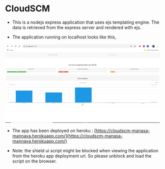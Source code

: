 # CloudSCM

* This is a nodejs express application that uses ejs templating engine. The data is retrieved from the express server and rendered with ejs.

* The application running on localhost looks like this,

![Cloud](https://github.com/mmannava/HTTP-VERBS-Req-Res/blob/master/Cloud.GIF)

* The app has been deployed on heroku : [https://cloudscm-manasa-mannava.herokuapp.com/](https://cloudscm-manasa-mannava.herokuapp.com/)

* Note: the shield ui script might be blocked when viewing the application from the heroku app deployment url. So please unblock and load the script on the browser.



